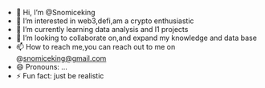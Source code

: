 - 👋 Hi, I’m @Snomiceking
- 👀 I’m interested in web3,defi,am a crypto enthusiastic 
- 🌱 I’m currently learning data analysis and l1 projects 
- 💞️ I’m looking to collaborate on,and expand my knowledge and data base
- 📫 How to reach me,you can reach out to me on @snomiceking@gmail.com
- 😄 Pronouns: ...
- ⚡ Fun fact: just be realistic 

<!---
Snomiceking/Snomiceking is a ✨ special ✨ repository because its `README.md` (this file) appears on your GitHub profile.
You can click the Preview link to take a look at your changes.
--->

